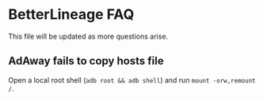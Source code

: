 # BetterLineage FAQ

This file will be updated as more questions arise.

## AdAway fails to copy hosts file

Open a local root shell (`adb root && adb shell`) and run `mount -orw,remount /`.

